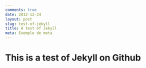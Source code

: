 ```yaml
---
comments: true
date: 2012-12-24
layout: post
slug: test-of-jekyll
title: A test of Jekyll
meta: Exemple de meta
---
```


# This is a test of Jekyll on Github